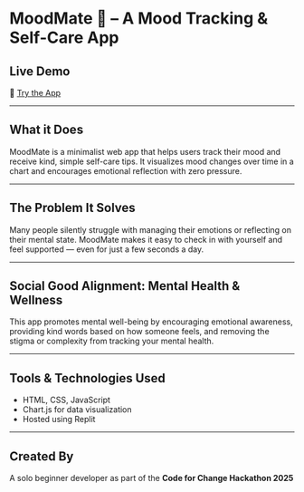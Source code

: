 # MoodMate 🧘 – A Mood Tracking & Self-Care App

## Live Demo  
🔗 [Try the App](PASTE_YOUR_REPLIT_LINK_HERE)

---

## What it Does  
MoodMate is a minimalist web app that helps users track their mood and receive kind, simple self-care tips. It visualizes mood changes over time in a chart and encourages emotional reflection with zero pressure.

---

## The Problem It Solves  
Many people silently struggle with managing their emotions or reflecting on their mental state. MoodMate makes it easy to check in with yourself and feel supported — even for just a few seconds a day.

---

## Social Good Alignment: Mental Health & Wellness  
This app promotes mental well-being by encouraging emotional awareness, providing kind words based on how someone feels, and removing the stigma or complexity from tracking your mental health.

---

## Tools & Technologies Used  
- HTML, CSS, JavaScript  
- Chart.js for data visualization  
- Hosted using Replit

---

## Created By  
A solo beginner developer as part of the **Code for Change Hackathon 2025**
